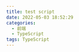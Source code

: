 ```yaml
---
title: test script
date: 2022-05-03 18:52:29
categories:
  - 前端
  - TypeScript
tags: TypeScript
---
```


<!-- more -->

